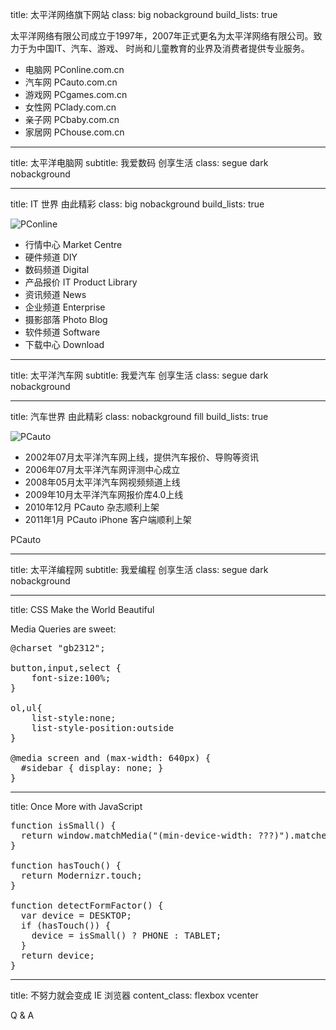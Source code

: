 title: 太平洋网络旗下网站
class: big nobackground
build_lists: true

太平洋网络有限公司成立于1997年，2007年正式更名为太平洋网络有限公司。致力于为中国IT、汽车、游戏、 时尚和儿童教育的业界及消费者提供专业服务。

- 电脑网 PConline.com.cn
- 汽车网 PCauto.com.cn
- 游戏网 PCgames.com.cn
- 女性网 PClady.com.cn
- 亲子网 PCbaby.com.cn
- 家居网 PChouse.com.cn



---

title: 太平洋电脑网
subtitle: 我爱数码 创享生活
class: segue dark nobackground

---

title: IT 世界 由此精彩
class: big nobackground
build_lists: true

![PConline](http://www1.pconline.com.cn/2012/index/images/PClogo2012.jpg)

- 行情中心 Market Centre
- 硬件频道 DIY
- 数码频道 Digital
- 产品报价 IT Product Library
- 资讯频道 News
- 企业频道 Enterprise
- 摄影部落 Photo Blog
- 软件频道 Software
- 下载中心 Download

---

title: 太平洋汽车网
subtitle: 我爱汽车 创享生活
class: segue dark nobackground

---

title: 汽车世界 由此精彩
class: nobackground fill
build_lists: true

![PCauto](assets/pcauto.png)

- 2002年07月太平洋汽车网上线，提供汽车报价、导购等资讯
- 2006年07月太平洋汽车网评测中心成立
- 2008年05月太平洋汽车网视频频道上线
- 2009年10月太平洋汽车网报价库4.0上线
- 2010年12月 PCauto 杂志顺利上架
- 2011年1月 PCauto iPhone 客户端顺利上架


<footer class="source">PCauto</footer>


---

title: 太平洋编程网
subtitle: 我爱编程 创享生活
class: segue dark nobackground

---

title: CSS Make the World Beautiful

Media Queries are sweet:

<pre class="prettyprint" data-lang="css">
@charset "gb2312";

button,input,select {
    font-size:100%;
}
 
ol,ul{
    list-style:none;
    list-style-position:outside
}

@media screen and (max-width: 640px) {
  #sidebar { display: none; }
}
</pre>

---

title: Once More with JavaScript

<pre class="prettyprint" data-lang="javascript">
function isSmall() {
  return window.matchMedia("(min-device-width: ???)").matches;
}

function hasTouch() {
  return Modernizr.touch;
}

function detectFormFactor() {
  var device = DESKTOP;
  if (hasTouch()) {
    device = isSmall() ? PHONE : TABLET;
  }
  return device;
}
</pre>

---

title: 不努力就会变成 IE 浏览器
content_class: flexbox vcenter

Q & A
